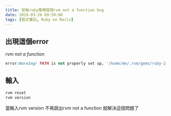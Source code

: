 ```yaml
---
title: 安裝ruby環境發現rvm not a function bug
date: 2019-03-26 09:59:00
tags: [程式筆記, Ruby on Rails]
---
```

## **出現這個error** 
*rvm not a function*
```ruby
error:Warning! PATH is not properly set up, '/home/me/.rvm/gems/ruby-2.x.x-p247/bin' is not available, usually this is caused by shell initialization files 
```
## **輸入**
```ruby
rvm reset
rvm version
```

當輸入rvm version 不再跳出rvm not a function 就解決這個問題了